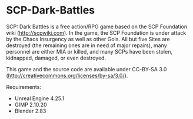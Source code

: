 # SCP-Dark-Battles
SCP: Dark Battles is a free action/RPG game based on the SCP Foundation wiki (http://scpwiki.com). In the game, the SCP Foundation is under attack by the Chaos Insurgency as well as other GoIs. All but five Sites are destroyed (the remaining ones are in need of major repairs), many personnel are either MIA or killed, and many SCPs have been stolen, kidnapped, damaged, or even destroyed.

This game and the source code are available under CC-BY-SA 3.0 (http://creativecommons.org/licenses/by-sa/3.0/).

Requirements:

* Unreal Engine 4.25.1
* GIMP 2.10.20
* Blender 2.83
